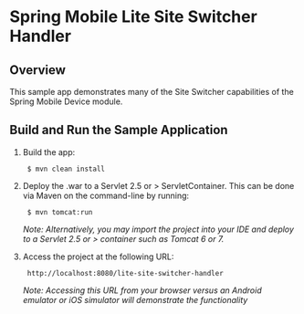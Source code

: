 # Spring Mobile Lite Site Switcher Handler

## Overview

This sample app demonstrates many of the Site Switcher capabilities of the Spring Mobile Device module.

## Build and Run the Sample Application

1. Build the app:

		$ mvn clean install

2. Deploy the .war to a Servlet 2.5 or > ServletContainer. This can be done via Maven on the command-line by running:

		$ mvn tomcat:run

	_Note: Alternatively, you may import the project into your IDE and deploy to a Servlet 2.5 or > container such as Tomcat 6 or 7._

3. Access the project at the following URL:

		http://localhost:8080/lite-site-switcher-handler

	_Note: Accessing this URL from your browser versus an Android emulator or iOS simulator will demonstrate the functionality_
